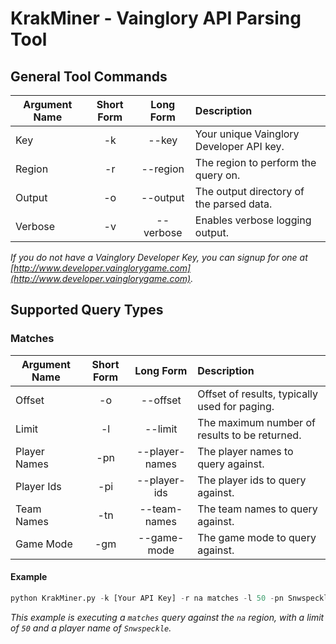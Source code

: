 # KrakMiner - Vainglory API Parsing Tool

## General Tool Commands
| Argument Name | Short Form    | Long Form | Description                                                                           
|---------------|:-------------:|:---------:|:------------
| Key           | -k            | --key     | Your unique Vainglory Developer API key.
| Region        | -r            | --region  | The region to perform the query on.
| Output        | -o            | --output  | The output directory of the parsed data.
| Verbose       | -v            | --verbose | Enables verbose logging output.

_If you do not have a Vainglory Developer Key, you can signup for one at [http://www.developer.vainglorygame.com](http://www.developer.vainglorygame.com)._

## Supported Query Types
### __Matches__
| Argument Name | Short Form    | Long Form     | Description
|---------------|:-------------:|:-------------:|:-----------
| Offset        | -o            | --offset      | Offset of results, typically used for paging.
| Limit         | -l            | --limit       | The maximum number of results to be returned.
| Player Names  | -pn           | --player-names| The player names to query against.
| Player Ids    | -pi           | --player-ids  | The player ids to query against.
| Team Names    | -tn           | --team-names  | The team names to query against.
| Game Mode     | -gm           | --game-mode   | The game mode to query against.

#### Example
```python
python KrakMiner.py -k [Your API Key] -r na matches -l 50 -pn Snwspeckle
```

_This example is executing a `matches` query against the `na` region, with a limit of `50` and a player name of `Snwspeckle`._